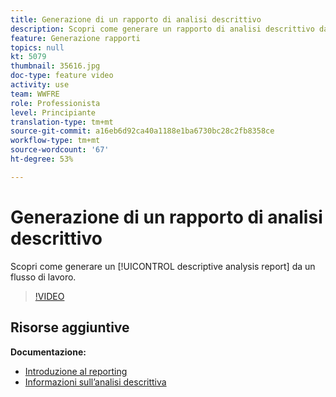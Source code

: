 ```yaml
---
title: Generazione di un rapporto di analisi descrittivo
description: Scopri come generare un rapporto di analisi descrittivo da un flusso di lavoro in Adobe Campaign Classic.
feature: Generazione rapporti
topics: null
kt: 5079
thumbnail: 35616.jpg
doc-type: feature video
activity: use
team: WWFRE
role: Professionista
level: Principiante
translation-type: tm+mt
source-git-commit: a16eb6d92ca40a1188e1ba6730bc28c2fb8358ce
workflow-type: tm+mt
source-wordcount: '67'
ht-degree: 53%

---
```



# Generazione di un rapporto di analisi descrittivo

Scopri come generare un [!UICONTROL descriptive analysis report] da un flusso di lavoro.

>[!VIDEO](https://video.tv.adobe.com/v/35616?quality=12)

## Risorse aggiuntive

**Documentazione:**

* [Introduzione al reporting](https://docs.adobe.com/content/help/en/campaign-classic/using/reporting/reporting-in-adobe-campaign/about-adobe-campaign-reporting-tools.html)
* [Informazioni sull’analisi descrittiva](https://docs.adobe.com/content/help/en/campaign-classic/using/reporting/analyzing-populations/about-descriptive-analysis.html)
